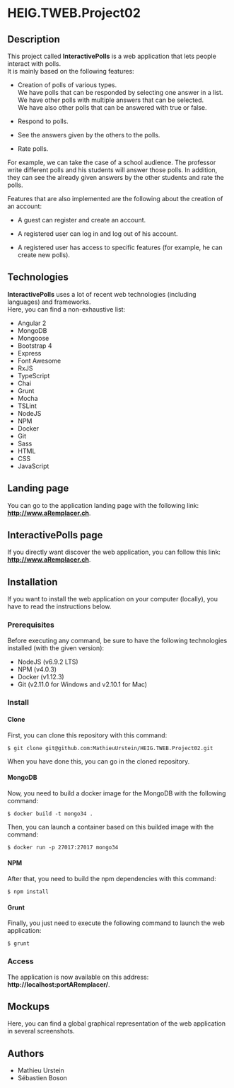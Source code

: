 # HEIG.TWEB.Project02

## Description
This project called **InteractivePolls** is a web application that lets people interact with polls.  
It is mainly based on the following features:

- Creation of polls of various types.  
  We have polls that can be responded by selecting one answer in a list.  
  We have other polls with multiple answers that can be selected.  
  We have also other polls that can be answered with true or false.

- Respond to polls.

- See the answers given by the others to the polls.

- Rate polls.

For example, we can take the case of a school audience. The professor write different polls and his students will answer those polls.
In addition, they can see the already given answers by the other students and rate the polls.

Features that are also implemented are the following about the creation of an account:

- A guest can register and create an account.

- A registered user can log in and log out of his account.

- A registered user has access to specific features (for example, he can create new polls).

## Technologies
**InteractivePolls** uses a lot of recent web technologies (including languages) and frameworks.  
Here, you can find a non-exhaustive list:

- Angular 2
- MongoDB
- Mongoose
- Bootstrap 4
- Express
- Font Awesome
- RxJS
- TypeScript
- Chai
- Grunt
- Mocha
- TSLint
- NodeJS
- NPM
- Docker
- Git
- Sass
- HTML
- CSS
- JavaScript

## Landing page
You can go to the application landing page with the following link:  
**http://www.aRemplacer.ch**.

## InteractivePolls page
If you directly want discover the web application, you can follow this link:  
**http://www.aRemplacer.ch**.

## Installation
If you want to install the web application on your computer (locally), you have to read the instructions below.

### Prerequisites 
Before executing any command, be sure to have the following technologies installed (with the given version):

- NodeJS (v6.9.2 LTS) 
- NPM (v4.0.3)
- Docker (v1.12.3)
- Git (v2.11.0 for Windows and v2.10.1 for Mac)

### Install

#### Clone
First, you can clone this repository with this command:

    $ git clone git@github.com:MathieuUrstein/HEIG.TWEB.Project02.git

When you have done this, you can go in the cloned repository.

#### MongoDB
Now, you need to build a docker image for the MongoDB with the following command:

    $ docker build -t mongo34 .
    
Then, you can launch a container based on this builded image with the command:

    $ docker run -p 27017:27017 mongo34

#### NPM
After that, you need to build the npm dependencies with this command:

    $ npm install

#### Grunt
Finally, you just need to execute the following command to launch the web application:

    $ grunt
    
### Access
The application is now available on this address:  
**http://localhost:portARemplacer/**.

## Mockups
Here, you can find a global graphical representation of the web application in several screenshots.



## Authors
- Mathieu Urstein
- Sébastien Boson
